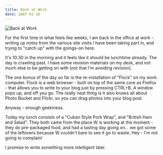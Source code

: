 ```yaml
---
title: Back at Work
date: 2007-01-16
---
```


![Back at Work](https://source.unsplash.com/X6cChncECA8/1600x900)

For the first time in what feels like weeks, I am back in the office at work - writing up notes from the various site visits I have been taking part in, and trying to "catch up" with the goings-on here.

It's 10:30 in the morning and it feels like it should be lunchtime already. The day is crawling past. I have some revision materials on my desk, and not much else to be getting on with (not that I'm avoiding revision).

The one bonus of the day so far is the re-installation of "Flock" on my work computer. Flock is a web browser - built on top of the same core as Firefox - that allows you to write to your blog just by pressing CTRL+B. A window pops up, and off you go. The really neat thing is it also knows all about Photo Bucket and Flickr, so you can drag photos into your blog post.

Anyway - enough geekiness.

Today my lunch consists of a "Cuban Style Pork Wrap", and "British Ham and Salad". They both came from the place W is working at the moment - they do pre-packaged food, and had a tasting day going on... we got some of the leftovers because W couldn't bare to see it go to waste. Hey - I'm not going to complain!

I promise to write something more intelligent later.